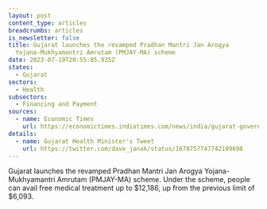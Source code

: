 ```yaml
---
layout: post
content_type: articles
breadcrumbs: articles
is_newsletter: false
title: Gujarat launches the revamped Pradhan Mantri Jan Arogya
  Yojana-Mukhyamantri Amrutam (PMJAY-MA) scheme
date: 2023-07-19T20:55:05.935Z
states:
  - Gujarat
sectors:
  - Health
subsectors:
  - Financing and Payment
sources:
  - name: Economic Times
    url: https://economictimes.indiatimes.com/news/india/gujarat-government-launches-revamped-pmjay-ma-scheme-with-rs-10-lakh-health-cover/articleshow/101669833.cms?from=mdr
details:
  - name: Gujarat Health Minister's Tweet
    url: https://twitter.com/dave_janak/status/1678757747742109698
---
```

Gujarat launches the revamped Pradhan Mantri Jan Arogya Yojana-Mukhyamantri Amrutam (PMJAY-MA) scheme.  Under the scheme, people can avail free medical treatment up to $12,186, up from the previous limit of $6,093.
